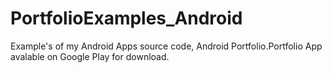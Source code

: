 PortfolioExamples_Android
=========================

Example's of my Android Apps source code, Android Portfolio.Portfolio App avalable on Google Play for download.
